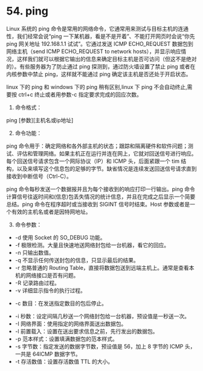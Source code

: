 # 54. ping

Linux 系统的 ping 命令是常用的网络命令，它通常用来测试与目标主机的连通性，我们经常会说“ping 一下某机器，看是不是开着”、不能打开网页时会说“你先 ping 网关地址 192.168.1.1 试试”。它通过发送 ICMP ECHO_REQUEST 数据包到网络主机（send ICMP ECHO_REQUEST to network hosts），并显示响应情况，这样我们就可以根据它输出的信息来确定目标主机是否可访问（但这不是绝对的）。有些服务器为了防止通过 ping 探测到，通过防火墙设置了禁止 ping 或者在内核参数中禁止 ping，这样就不能通过 ping 确定该主机是否还处于开启状态。

linux 下的 ping 和 windows 下的 ping 稍有区别,linux 下 ping 不会自动终止,需要按 ctrl+c 终止或者用参数-c 指定要求完成的回应次数。

1. 命令格式：

ping [参数][主机名或ip地址]

2. 命令功能：

ping 命令用于：确定网络和各外部主机的状态；跟踪和隔离硬件和软件问题；测试、评估和管理网络。如果主机正在运行并连在网上，它就对回送信号进行响应。每个回送信号请求包含一个网际协议（IP）和 ICMP 头，后面紧跟一个 tim 结构，以及来填写这个信息包的足够的字节。缺省情况是连续发送回送信号请求直到接收到中断信号（Ctrl-C）。

ping 命令每秒发送一个数据报并且为每个接收到的响应打印一行输出。ping 命令计算信号往返时间和(信息)包丢失情况的统计信息，并且在完成之后显示一个简要总结。ping 命令在程序超时或当接收到 SIGINT 信号时结束。Host 参数或者是一个有效的主机名或者是因特网地址。

3. 命令参数：

- -d 使用 Socket 的 SO_DEBUG 功能。
- -f 极限检测。大量且快速地送网络封包给一台机器，看它的回应。
- -n 只输出数值。
- -q 不显示任何传送封包的信息，只显示最后的结果。
- -r 忽略普通的 Routing Table，直接将数据包送到远端主机上。通常是查看本机的网络接口是否有问题。
- -R 记录路由过程。
- -v 详细显示指令的执行过程。
- <p>-c 数目：在发送指定数目的包后停止。
- -i 秒数：设定间隔几秒送一个网络封包给一台机器，预设值是一秒送一次。
- -I 网络界面：使用指定的网络界面送出数据包。
- -l 前置载入：设置在送出要求信息之前，先行发出的数据包。
- -p 范本样式：设置填满数据包的范本样式。
- -s 字节数：指定发送的数据字节数，预设值是 56，加上 8 字节的 ICMP 头，一共是 64ICMP 数据字节。
- -t 存活数值：设置存活数值 TTL 的大小。

